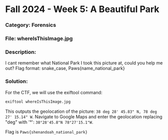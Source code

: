 # Fall 2024 - Week 5: A Beautiful Park

### Category: Forensics

### File: whereIsThisImage.jpg

### Description:
I cant remember what National Park I took this picture at, could you help me out? Flag format: snake_case, Paws{name_national_park}

### Solution:
For the CTF, we will use the exiftool command:

```bash
exiftool whereIsThisImage.jpg
```

This outputs the geolocation of the picture: `38 deg 28' 45.83" N, 78 deg 27' 15.14" W`. Navigate to Google Maps and enter the geolocation replacing "deg" with '°': `38°28'45.8"N 78°27'15.1"W`.

Flag is `Paws{shenandoah_national_park}`
